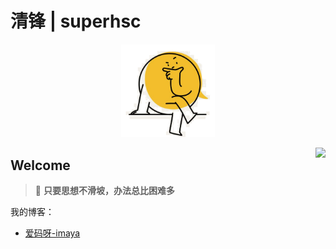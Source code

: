 # 清锋 | superhsc

<div>
<p align="center">
    <a href="https://imaya.happyamay.cn" target="_blank" rel="noopener noreferrer">
        <img src="https://github.com/superhsc/image/blob/main/assert/superhsc-logo-nobg-1.png" alt="logo" width="150px"/>
    </a>
</p>
</div>
<img align="right" src="https://github-readme-stats.vercel.app/api?username=qingfeng&show_icons=true&icon_color=805AD5&text_color=718096&bg_color=ffffff&hide_title=true" />

## Welcome

> 🍵 **只要思想不滑坡，办法总比困难多**

我的博客：

- [爱码呀-imaya](https://blog.happymaya.cn)
